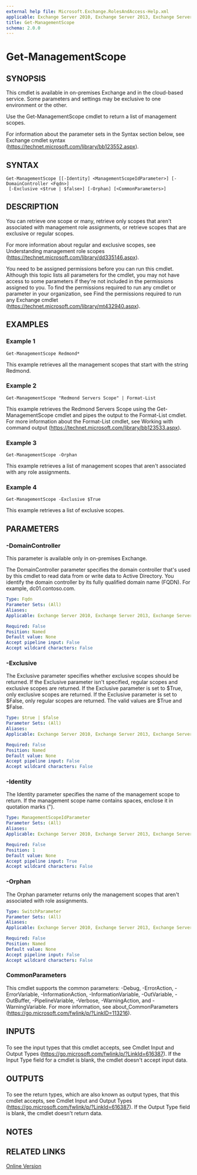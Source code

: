 ```yaml
---
external help file: Microsoft.Exchange.RolesAndAccess-Help.xml
applicable: Exchange Server 2010, Exchange Server 2013, Exchange Server 2016, Exchange Online, Exchange Online Protection
title: Get-ManagementScope
schema: 2.0.0
---
```


# Get-ManagementScope

## SYNOPSIS
This cmdlet is available in on-premises Exchange and in the cloud-based service. Some parameters and settings may be exclusive to one environment or the other.

Use the Get-ManagementScope cmdlet to return a list of management scopes.

For information about the parameter sets in the Syntax section below, see Exchange cmdlet syntax (https://technet.microsoft.com/library/bb123552.aspx).

## SYNTAX

```
Get-ManagementScope [[-Identity] <ManagementScopeIdParameter>] [-DomainController <Fqdn>]
 [-Exclusive <$true | $false>] [-Orphan] [<CommonParameters>]
```

## DESCRIPTION
You can retrieve one scope or many, retrieve only scopes that aren't associated with management role assignments, or retrieve scopes that are exclusive or regular scopes.

For more information about regular and exclusive scopes, see Understanding management role scopes (https://technet.microsoft.com/library/dd335146.aspx).

You need to be assigned permissions before you can run this cmdlet. Although this topic lists all parameters for the cmdlet, you may not have access to some parameters if they're not included in the permissions assigned to you. To find the permissions required to run any cmdlet or parameter in your organization, see Find the permissions required to run any Exchange cmdlet (https://technet.microsoft.com/library/mt432940.aspx).

## EXAMPLES

### Example 1
```
Get-ManagementScope Redmond*
```

This example retrieves all the management scopes that start with the string Redmond.

### Example 2
```
Get-ManagementScope "Redmond Servers Scope" | Format-List
```

This example retrieves the Redmond Servers Scope using the Get-ManagementScope cmdlet and pipes the output to the Format-List cmdlet. For more information about the Format-List cmdlet, see Working with command output (https://technet.microsoft.com/library/bb123533.aspx).

### Example 3
```
Get-ManagementScope -Orphan
```

This example retrieves a list of management scopes that aren't associated with any role assignments.

### Example 4
```
Get-ManagementScope -Exclusive $True
```

This example retrieves a list of exclusive scopes.

## PARAMETERS

### -DomainController
This parameter is available only in on-premises Exchange.

The DomainController parameter specifies the domain controller that's used by this cmdlet to read data from or write data to Active Directory. You identify the domain controller by its fully qualified domain name (FQDN). For example, dc01.contoso.com.

```yaml
Type: Fqdn
Parameter Sets: (All)
Aliases:
Applicable: Exchange Server 2010, Exchange Server 2013, Exchange Server 2016

Required: False
Position: Named
Default value: None
Accept pipeline input: False
Accept wildcard characters: False
```

### -Exclusive
The Exclusive parameter specifies whether exclusive scopes should be returned. If the Exclusive parameter isn't specified, regular scopes and exclusive scopes are returned. If the Exclusive parameter is set to $True, only exclusive scopes are returned. If the Exclusive parameter is set to $False, only regular scopes are returned. The valid values are $True and $False.

```yaml
Type: $true | $false
Parameter Sets: (All)
Aliases:
Applicable: Exchange Server 2010, Exchange Server 2013, Exchange Server 2016, Exchange Online, Exchange Online Protection

Required: False
Position: Named
Default value: None
Accept pipeline input: False
Accept wildcard characters: False
```

### -Identity
The Identity parameter specifies the name of the management scope to return. If the management scope name contains spaces, enclose it in quotation marks (").

```yaml
Type: ManagementScopeIdParameter
Parameter Sets: (All)
Aliases:
Applicable: Exchange Server 2010, Exchange Server 2013, Exchange Server 2016, Exchange Online, Exchange Online Protection

Required: False
Position: 1
Default value: None
Accept pipeline input: True
Accept wildcard characters: False
```

### -Orphan
The Orphan parameter returns only the management scopes that aren't associated with role assignments.

```yaml
Type: SwitchParameter
Parameter Sets: (All)
Aliases:
Applicable: Exchange Server 2010, Exchange Server 2013, Exchange Server 2016, Exchange Online, Exchange Online Protection

Required: False
Position: Named
Default value: None
Accept pipeline input: False
Accept wildcard characters: False
```

### CommonParameters
This cmdlet supports the common parameters: -Debug, -ErrorAction, -ErrorVariable, -InformationAction, -InformationVariable, -OutVariable, -OutBuffer, -PipelineVariable, -Verbose, -WarningAction, and -WarningVariable. For more information, see about_CommonParameters (https://go.microsoft.com/fwlink/p/?LinkID=113216).

## INPUTS

###  
To see the input types that this cmdlet accepts, see Cmdlet Input and Output Types (https://go.microsoft.com/fwlink/p/?LinkId=616387). If the Input Type field for a cmdlet is blank, the cmdlet doesn't accept input data.

## OUTPUTS

###  
To see the return types, which are also known as output types, that this cmdlet accepts, see Cmdlet Input and Output Types (https://go.microsoft.com/fwlink/p/?LinkId=616387). If the Output Type field is blank, the cmdlet doesn't return data.

## NOTES

## RELATED LINKS

[Online Version](https://technet.microsoft.com/library/a14e4ca3-2035-4959-a55f-efc50685a224.aspx)
